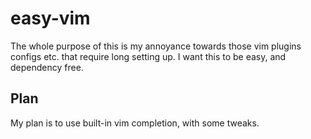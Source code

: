 # easy-vim

The whole purpose of this is my annoyance towards those vim plugins configs etc. that require long setting up. I want this to be easy, and dependency free. 


## Plan

My plan is to use built-in vim completion, with some tweaks.
